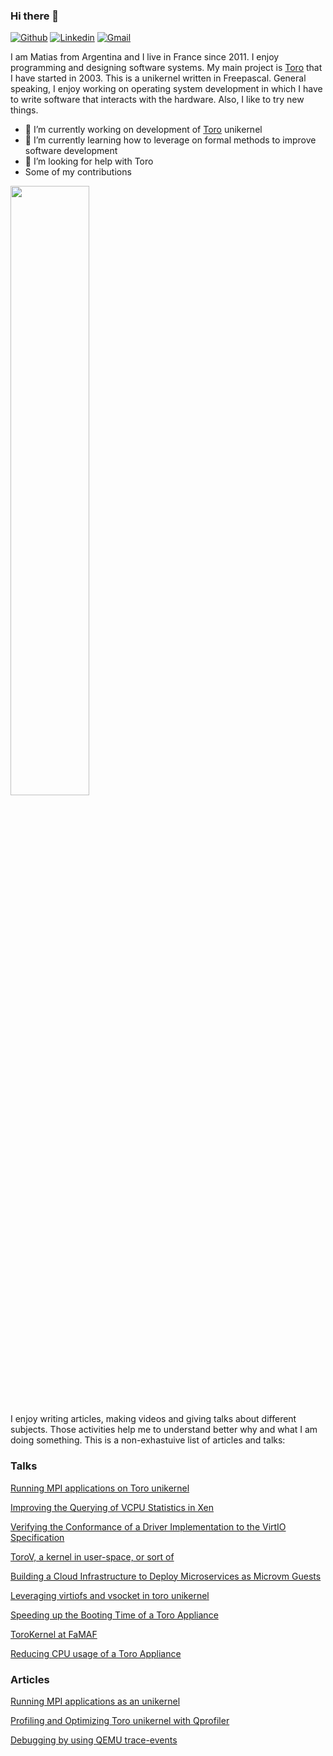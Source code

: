 ### Hi there 👋
[![Github](https://img.shields.io/badge/-Github-000?style=flat&logo=Github&logoColor=white)](https://github.com/MatiasVara)
[![Linkedin](https://img.shields.io/badge/-LinkedIn-blue?style=flat&logo=Linkedin&logoColor=white)](https://www.linkedin.com/in/matias-vara/)
[![Gmail](https://img.shields.io/badge/-Gmail-c14438?style=flat&logo=Gmail&logoColor=white)](mailto:matiasevara@gmail.com)

I am Matias from Argentina and I live in France since 2011. I enjoy programming and designing software systems. My main project is [Toro](httt://www.torokernel.io) that I have started in 2003. This is a unikernel written in Freepascal. General speaking, I enjoy working on operating system development in which I have to write software that interacts with the hardware. Also, I like to try new things.
- 🔭 I’m currently working on development of [Toro](htttp://www.torokernel.io) unikernel
- 🌱 I’m currently learning how to leverage on formal methods to improve software development
- 🤔 I’m looking for help with Toro
- Some of my contributions
<p>
<img width="50%" align="center" src="https://github-readme-stats.vercel.app/api?username=MatiasVara&show_icons=true&hide_border=true" />
</p>

I enjoy writing articles, making videos and giving talks about different subjects. Those activities help me to understand better why and what I am doing something. This is a non-exhastuive list of articles and talks:

### Talks
[Running MPI applications on Toro unikernel](https://fosdem.org/2023/schedule/event/toro_unikernel_mpi/)

[Improving the Querying of VCPU Statistics in Xen](https://youtu.be/8uuFAjYDK9U)

[Verifying the Conformance of a Driver Implementation to the VirtIO Specification](https://youtu.be/KwcyXMOn8xE)

[ToroV, a kernel in user-space, or sort of](https://youtu.be/t6wSikeFVkw)

[Building a Cloud Infrastructure to Deploy Microservices as Microvm Guests](https://youtu.be/fLsNjMduQmA)

[Leveraging virtiofs and vsocket in toro unikernel](https://youtu.be/9mLlNSRwJNs)

[Speeding up the Booting Time of a Toro Appliance](https://youtu.be/N-nqzo_vzHE)

[ToroKernel at FaMAF](https://youtu.be/HGc8s_Ksjo8)

[Reducing CPU usage of a Toro Appliance](https://youtu.be/aKUrUCwCyY8)

### Articles

[Running MPI applications as an unikernel](http://torokerneleng.blogspot.com/2023/01/running-mpi-applications-as-unikernel.html)

[Profiling and Optimizing Toro unikernel with Qprofiler](http://torokerneleng.blogspot.com/2022/09/profiling-and-optimizing-toro-unikernel.html)

[Debugging by using QEMU trace-events](http://torokerneleng.blogspot.com/2020/08/debugging-by-using-qemu-trace-events.html)
[](http://torokerneleng.blogspot.com/2023/01/running-mpi-applications-as-unikernel.html)
